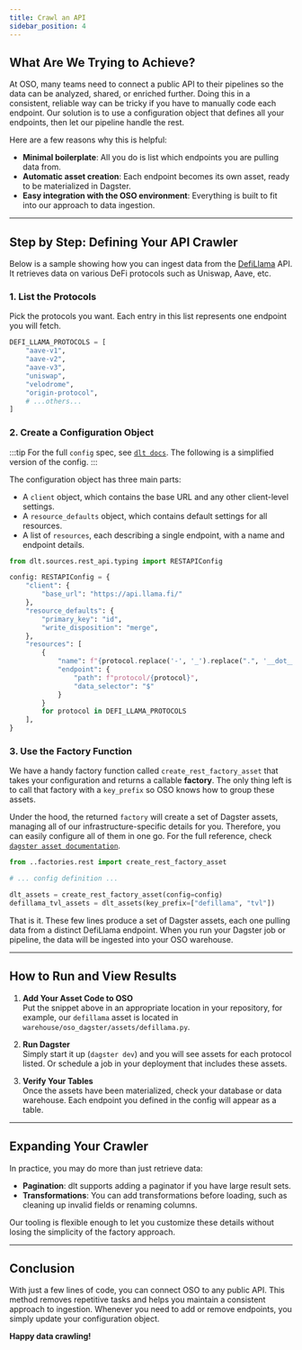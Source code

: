 ```yaml
---
title: Crawl an API
sidebar_position: 4
---
```


## What Are We Trying to Achieve?

At OSO, many teams need to connect a public API to their pipelines so the data
can be analyzed, shared, or enriched further. Doing this in a consistent,
reliable way can be tricky if you have to manually code each endpoint. Our
solution is to use a configuration object that defines all your endpoints, then
let our pipeline handle the rest.

Here are a few reasons why this is helpful:

- **Minimal boilerplate**: All you do is list which endpoints you are pulling data
  from.
- **Automatic asset creation**: Each endpoint becomes its own asset, ready to be
  materialized in Dagster.
- **Easy integration with the OSO environment**: Everything is built to fit into our
  approach to data ingestion.

---

## Step by Step: Defining Your API Crawler

Below is a sample showing how you can ingest data from the
[DefiLlama](https://defillama.com/) API. It retrieves data on various DeFi
protocols such as Uniswap, Aave, etc.

### 1. List the Protocols

Pick the protocols you want. Each entry in this list represents one endpoint you
will fetch.

```python
DEFI_LLAMA_PROTOCOLS = [
    "aave-v1",
    "aave-v2",
    "aave-v3",
    "uniswap",
    "velodrome",
    "origin-protocol",
    # ...others...
]
```

### 2. Create a Configuration Object

:::tip
For the full `config` spec, see
[`dlt docs`](https://dlthub.com/docs/dlt-ecosystem/verified-sources/rest_api/basic).
The following is a simplified version of the config.
:::

The configuration object has three main parts:

- A `client` object, which contains the base URL and any other client-level
  settings.
- A `resource_defaults` object, which contains default settings for all
  resources.
- A list of `resources`, each describing a single endpoint, with a name and
  endpoint details.

```python
from dlt.sources.rest_api.typing import RESTAPIConfig

config: RESTAPIConfig = {
    "client": {
        "base_url": "https://api.llama.fi/"
    },
    "resource_defaults": {
        "primary_key": "id",
        "write_disposition": "merge",
    },
    "resources": [
        {
            "name": f"{protocol.replace('-', '_').replace(".", '__dot__')}_protocol",
            "endpoint": {
                "path": f"protocol/{protocol}",
                "data_selector": "$"
            }
        }
        for protocol in DEFI_LLAMA_PROTOCOLS
    ],
}
```

### 3. Use the Factory Function

We have a handy factory function called `create_rest_factory_asset` that takes
your configuration and returns a callable **factory**. The only thing left is to
call that factory with a `key_prefix` so OSO knows how to group these assets.

Under the hood, the returned `factory` will create a set of Dagster assets,
managing all of our infrastructure-specific details for you. Therefore, you can
easily configure all of them in one go. For the full reference, check
[`dagster asset documentation`](https://docs.dagster.io/_apidocs/assets#dagster.asset).

```python
from ..factories.rest import create_rest_factory_asset

# ... config definition ...

dlt_assets = create_rest_factory_asset(config=config)
defillama_tvl_assets = dlt_assets(key_prefix=["defillama", "tvl"])
```

That is it. These few lines produce a set of Dagster assets, each one pulling
data from a distinct DefiLlama endpoint. When you run your Dagster job or
pipeline, the data will be ingested into your OSO warehouse.

---

## How to Run and View Results

1. **Add Your Asset Code to OSO**\
   Put the snippet above in an appropriate location in your repository, for
   example, our `defillama` asset is located in `warehouse/oso_dagster/assets/defillama.py`.

2. **Run Dagster**\
   Simply start it up (`dagster dev`) and you will see assets for
   each protocol listed. Or schedule a job in your deployment that includes
   these assets.

3. **Verify Your Tables**\
   Once the assets have been materialized, check your database or data
   warehouse. Each endpoint you defined in the config will appear as a table.

---

## Expanding Your Crawler

In practice, you may do more than just retrieve data:

- **Pagination**: dlt supports adding a paginator if you have large result sets.
- **Transformations**: You can add transformations before loading, such as
  cleaning up invalid fields or renaming columns.

Our tooling is flexible enough to let you customize these details without losing
the simplicity of the factory approach.

---

## Conclusion

With just a few lines of code, you can connect OSO to any public API. This
method removes repetitive tasks and helps you maintain a consistent approach to
ingestion. Whenever you need to add or remove endpoints, you simply update your
configuration object.

**Happy data crawling!**
